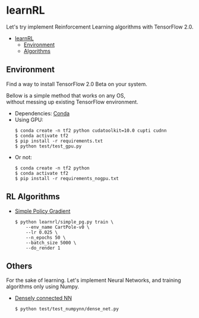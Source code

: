 # learnRL

Let's try implement Reinforcement Learning algorithms with TensorFlow 2.0.

-   [learnRL](#learnrl)
    -   [Environment](#environment)
    -   [Algorithms](#algorithms)

## Environment

Find a way to install TensorFlow 2.0 Beta on your system.  

Bellow is a simple method that works on any OS,  
without messing up existing TensorFlow environment.

-   Dependencies: [Conda](https://docs.conda.io/en/latest/miniconda.html)
-   Using GPU:
    ```shell
    $ conda create -n tf2 python cudatoolkit=10.0 cupti cudnn
    $ conda activate tf2
    $ pip install -r requirements.txt
    $ python test/test_gpu.py
    ```
-   Or not:
    ```shell
    $ conda create -n tf2 python 
    $ conda activate tf2
    $ pip install -r requirements_nogpu.txt
    ```

## RL Algorithms

-   [Simple Policy Gradient](learnrl/simple_pg.py)
    ```shell
    $ python learnrl/simple_pg.py train \
        --env_name CartPole-v0 \
        --lr 0.025 \
        --n_epochs 50 \
        --batch_size 5000 \
        --do_render 1
    ```

## Others

For the sake of learning. Let's implement Neural Networks, and training algorithms
only using Numpy.

-   [Densely connected NN](numpynn)
    ```shell
    $ python test/test_numpynn/dense_net.py
    ```
